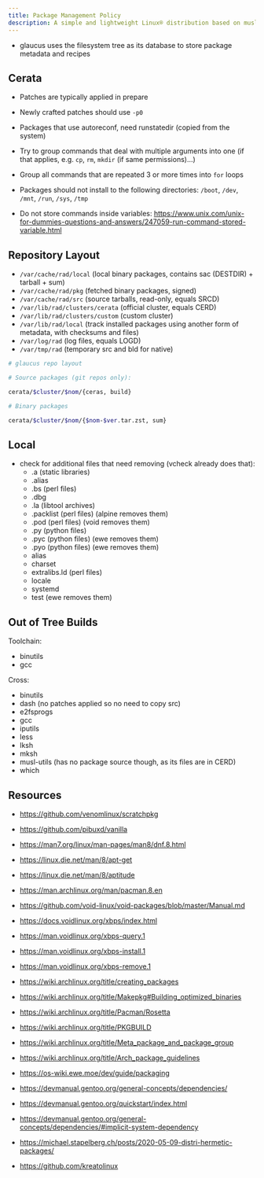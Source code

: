 ```yaml
---
title: Package Management Policy
description: A simple and lightweight Linux® distribution based on musl libc and toybox
---
```


- glaucus uses the filesystem tree as its database to store package metadata and recipes

## Cerata
- Patches are typically applied in prepare
- Newly crafted patches should use `-p0`
- Packages that use autoreconf, need runstatedir (copied from the system)
- Try to group commands that deal with multiple arguments into one (if that applies, e.g. `cp`, `rm`, `mkdir` (if same permissions)...)
- Group all commands that are repeated 3 or more times into `for` loops
- Packages should not install to the following directories: `/boot`, `/dev`, `/mnt`, `/run`, `/sys`, `/tmp`

- Do not store commands inside variables: https://www.unix.com/unix-for-dummies-questions-and-answers/247059-run-command-stored-variable.html

## Repository Layout
- `/var/cache/rad/local` (local binary packages, contains sac (DESTDIR) + tarball + sum)
- `/var/cache/rad/pkg` (fetched binary packages, signed)
- `/var/cache/rad/src` (source tarballs, read-only, equals SRCD)
- `/var/lib/rad/clusters/cerata` (official cluster, equals CERD)
- `/var/lib/rad/clusters/custom` (custom cluster)
- `/var/lib/rad/local` (track installed packages using another form of metadata, with checksums and files)
- `/var/log/rad` (log files, equals LOGD)
- `/var/tmp/rad` (temporary src and bld for native)

```sh
# glaucus repo layout

# Source packages (git repos only):

cerata/$cluster/$nom/{ceras, build}

# Binary packages

cerata/$cluster/$nom/{$nom-$ver.tar.zst, sum}
```

## Local
- check for additional files that need removing (vcheck already does that):
  - .a (static libraries)
  - .alias
  - .bs (perl files)
  - .dbg
  - .la (libtool archives)
  - .packlist (perl files) (alpine removes them)
  - .pod (perl files) (void removes them)
  - .py (python files)
  - .pyc (python files) (ewe removes them)
  - .pyo (python files) (ewe removes them)
  - alias
  - charset
  - extralibs.ld (perl files)
  - locale
  - systemd
  - test (ewe removes them)

## Out of Tree Builds
Toolchain:
- binutils
- gcc

Cross:
- binutils
- dash (no patches applied so no need to copy src)
- e2fsprogs
- gcc
- iputils
- less
- lksh
- mksh
- musl-utils (has no package source though, as its files are in CERD)
- which

## Resources
- https://github.com/venomlinux/scratchpkg
- https://github.com/pibuxd/vanilla
- https://man7.org/linux/man-pages/man8/dnf.8.html
- https://linux.die.net/man/8/apt-get
- https://linux.die.net/man/8/aptitude
- https://man.archlinux.org/man/pacman.8.en

- https://github.com/void-linux/void-packages/blob/master/Manual.md
- https://docs.voidlinux.org/xbps/index.html
- https://man.voidlinux.org/xbps-query.1
- https://man.voidlinux.org/xbps-install.1
- https://man.voidlinux.org/xbps-remove.1

- https://wiki.archlinux.org/title/creating_packages
- https://wiki.archlinux.org/title/Makepkg#Building_optimized_binaries
- https://wiki.archlinux.org/title/Pacman/Rosetta
- https://wiki.archlinux.org/title/PKGBUILD
- https://wiki.archlinux.org/title/Meta_package_and_package_group
- https://wiki.archlinux.org/title/Arch_package_guidelines
- https://os-wiki.ewe.moe/dev/guide/packaging

- https://devmanual.gentoo.org/general-concepts/dependencies/
- https://devmanual.gentoo.org/quickstart/index.html
- https://devmanual.gentoo.org/general-concepts/dependencies/#implicit-system-dependency

- https://michael.stapelberg.ch/posts/2020-05-09-distri-hermetic-packages/
- https://github.com/kreatolinux
